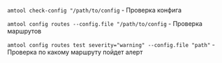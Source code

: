 ```amtool check-config "/path/to/config``` - Проверка конфига  

```amtool config routes --config.file "/path/to/config``` - Проверка маршрутов

```amtool config routes test severity="warning" --config.file "path"``` - Проверка по какому маршруту пойдет алерт
